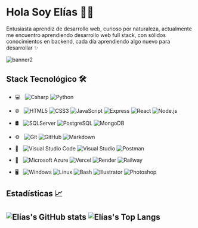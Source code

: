 # Hola Soy Elías 🧑‍💻
Entusiasta aprendiz de desarrollo web, curioso por naturaleza, actualmente me encuentro aprendiendo desarrollo web full stack, con sólidos conocimientos en backend, cada día aprendiendo algo nuevo para desarrollar ✨


![banner2](https://github.com/eliascando/eliascando/assets/75767835/efdff96c-7725-4d28-a5da-234f971830a2)


## Stack Tecnológico&nbsp;🛠

- 💻 &nbsp;
  ![Csharp](https://img.shields.io/badge/-CSharp-333333?style=flat&logo=csharp&logoColor=563D7C)
  ![Python](https://img.shields.io/badge/-Python-333333?style=flat&logo=python&logoColor=3776AB)
  
- 🌐 &nbsp;
  ![HTML5](https://img.shields.io/badge/-HTML5-333333?style=flat&logo=HTML5)
  ![CSS3](https://img.shields.io/badge/-CSS3-333333?style=flat&logo=CSS3&logoColor=1572B6)
  ![JavaScript](https://img.shields.io/badge/-JavaScript-333333?style=flat&logo=javascript)
  ![Express](https://img.shields.io/badge/-Express-333333?style=flat&logo=express)
  ![React](https://img.shields.io/badge/-React-333333?style=flat&logo=react)
  ![Node.js](https://img.shields.io/badge/-Node.js-333333?style=flat&logo=node.js)
  
- 🛢 &nbsp;
  ![SQLServer](https://img.shields.io/badge/-SQLServer-333333?style=flat&logo=MicrosoftSQLServer)
  ![PostgreSQL](https://img.shields.io/badge/-PostgreSQL-333333?style=flat&logo=PostgreSQL)
  ![MongoDB](https://img.shields.io/badge/-MongoDB-333333?style=flat&logo=MongoDB)  
  
- ⚙️ &nbsp;
  ![Git](https://img.shields.io/badge/-Git-333333?style=flat&logo=git)
  ![GitHub](https://img.shields.io/badge/-GitHub-333333?style=flat&logo=github)
  ![Markdown](https://img.shields.io/badge/-Markdown-333333?style=flat&logo=markdown)
  
- 🔧 &nbsp;
  ![Visual Studio Code](https://img.shields.io/badge/-Visual%20Studio%20Code-333333?style=flat&logo=visual-studio-code&logoColor=007ACC)
  ![Visual Studio](https://img.shields.io/badge/-Visual%20Studio-333333?style=flat&logo=visual-studio&logoColor=5C2D91)
  ![Postman](https://img.shields.io/badge/-Postman-333333?style=flat&logo=postman&logoColor=FF6C37)
- 🚀 &nbsp;
  ![Microsoft Azure](https://img.shields.io/badge/-Microsoft%20Azure-333333?style=flat&logo=microsoft-azure&logoColor=0078D4)
  ![Vercel](https://img.shields.io/badge/-Vercel-333333?style=flat&logo=vercel&logoColor=00000)
  ![Render](https://img.shields.io/badge/-Render-333333?style=flat&logo=render&logoColor=46E3B7)
  ![Railway](https://img.shields.io/badge/-Railway-333333?style=flat&logo=railway&logoColor=0B0D0E)

- 🖥 &nbsp;
  ![Windows](https://img.shields.io/badge/-Windows-333333?style=flat&logo=windows11&logoColor=0078D4)
  ![Linux](https://img.shields.io/badge/-Linux-333333?style=flat&logo=linux&logoColor=FCC624)
  ![Bash](https://img.shields.io/badge/-Bash-333333?style=flat&logo=gnubash&logoColor=4EAA25)
  ![Illustrator](https://img.shields.io/badge/-Illustrator-333333?style=flat&logo=adobe-illustrator)
  ![Photoshop](https://img.shields.io/badge/-Photoshop-333333?style=flat&logo=adobe-photoshop)

## Estadísticas 📈
                                                                                                                                     
![Elías's GitHub stats](https://github-readme-stats.vercel.app/api?username=eliascando&count_private=true&show_icons=true&theme=dark)
![Elías's Top Langs](https://github-readme-stats.vercel.app/api/top-langs/?username=eliascando&theme=buefy&layout=compact)
---

<!--
  ![Python](https://img.shields.io/badge/-Python-333333?style=flat&logo=python)
**eliascando/eliascando** is a ✨ _special_ ✨ repository because its `README.md` (this file) appears on your GitHub profile.

Here are some ideas to get you started:

- 🔭 I’m currently working on ...
- 🌱 I’m currently learning ...
- 👯 I’m looking to collaborate on ...
- 🤔 I’m looking for help with ...
- 💬 Ask me about ...
- 📫 How to reach me: ...
- 😄 Pronouns: ...
- ⚡ Fun fact: ...
-->
